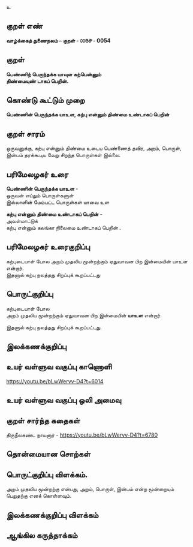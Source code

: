 உ

## குறள் எண் 

**வாழ்க்கைத் துணைநலம் – குறள் - ௦௦௫௪ - 0054**

## குறள் 

**பெண்ணிற் பெருந்தக்க யாவுள கற்பென்னும்  
திண்மையுண் டாகப் பெறின்.** 

## கொண்டு கூட்டும் முறை

**பெண்ணின் பெருந்தக்க யாஉள, கற்பு என்னும் திண்மை உண்டாகப் பெறின்**  

## குறள் சாரம் 

ஒருவனுக்கு, கற்பு என்னும் திண்மை உடைய பெண்ணைத் தவிர, அறம், பொருள், இன்பம் தரக்கூடிய வேறு சிறந்த பொருள்கள் இல்லை.

## பரிமேலழகர் உரை

**பெண்ணின் பெருந்தக்க யாஉள** -  
ஒருவன் எய்தும் பொருள்களுள்  
இல்லாளின் மேம்பட்ட பொருள்கள் யாவை உள  

**கற்பு என்னும் திண்மை உண்டாகப் பெறின்** -  
அவள்மாட்டுக்  
கற்பு என்னும் கலங்கா நிலைமை உண்டாகப் பெறின்	.

## பரிமேலழகர் உரைகுறிப்பு   

கற்புடையாள் போல அறம் முதலிய மூன்றற்கும் ஏதுவாவன பிற இன்மையின் யாஉள என்றார்.  
இதனால் கற்பு நலத்தது சிறப்புக் கூறப்பட்டது  

## பொருட்குறிப்பு 

கற்புடையாள் போல  
அறம் முதலிய மூன்றற்கும் ஏதுவாவன பிற இன்மையின் **யாஉள** என்றார்.  

இதனால் கற்பு நலத்தது சிறப்புக் கூறப்பட்டது.  

## இலக்கணக்குறிப்பு  


## உயர் வள்ளுவ வகுப்பு காணொளி

https://youtu.be/bLwWervv-D4?t=6014

## உயர் வள்ளுவ வகுப்பு ஒலி அமைவு 

 
## குறள் சார்ந்த கதைகள் 

திருநீலகண்ட நாயனார் - https://youtu.be/bLwWervv-D4?t=6780

## தொன்மையான சொற்கள்


## பொருட்குறிப்பு விளக்கம்.  

அறம் முதலிய மூன்றற்கு என்பது, அறம், பொருள், இன்பம் என்ற மூன்றையும் பெறுதற்கு எனக் கொள்ளவும்.

## இலக்கணக்குறிப்பு விளக்கம்


## ஆங்கில கருத்தாக்கம் 


